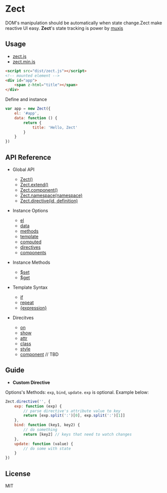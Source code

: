 Zect
====

DOM's manipulation should be automatically when state change.Zect make reactive UI easy.
**Zect**'s state tracking is power by [muxjs](https://github.com/switer/muxjs)

## Usage
- [zect.js](https://raw.githubusercontent.com/switer/zect/master/dist/zect.js)
- [zect.min.js](https://raw.githubusercontent.com/switer/zect/master/dist/zect.min.js)

```html
<script src="dist/zect.js"></script>
<!-- mounted element -->
<div id="app">
    <span z-html="title"></span>
</div>
```
Define and instance

```js
var app = new Zect({
    el: '#app',
    data: function () {
        return {
            title: 'Hello, Zect'
        }
    }
})
```

## API Reference
- Global API
    * [Zect()]()
    * [Zect.extend()]()
    * [Zect.component()]()
    * [Zect.namespace(namespace)]()
    * [Zect.directive(id, definition)]()

- Instance Options
    * [el]()
    * [data]()
    * [methods]()
    * [template]()
    * [computed]()
    * [directives]()
    * [components]()

- Instance Methods
    * [$set]()
    * [$get]()

- Template Syntax
    * [if]()
    * [repeat]()
    * [{expression}]()

- Direcitves
    * [on]()
    * [show]()
    * [attr]()
    * [class]()
    * [style]()
    * [component]() // TBD


## Guide
- **Custom Directive**

Options's Methods: `exp`, `bind`, `update`. `exp` is optional. Example below:

```js
Zect.directive('', {
    exp: function (exp) {
        // parse directive's attribute value to key
        return [exp.split(':')[0], exp.split(':')[1]]
    },
    bind: function (key1, key2) {
        // do something
        return [key2] // keys that need to watch changes
    },
    update: function (value) {
        // do some with state
    }
})
```

## License

MIT
